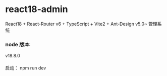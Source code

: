 # react18-admin

React18 + React-Router v6 + TypeScript + Vite2 + Ant-Design v5.0~ 管理系统

### node 版本

v18.8.0

####

启动： npm run dev
